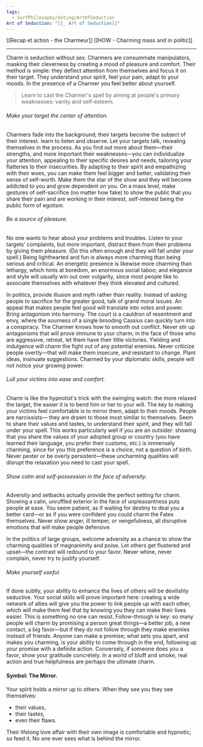 ```yaml
---
tags:
  - SurfPhilosophy/dating/ArtOfSeduction
Art of Seduction: "[[_ Art of Seduction]]"
---
```

[[Recap et action - the Charmeur]]
[[HOW - Charming mass and in politic]]

----

 Charm is seduction without sex. Charmers are consummate manipulators, masking their cleverness by creating a mood of pleasure and comfort. Their method is simple: they deflect attention from themselves and focus it on their target. They understand your spirit, feel your pain, adapt to your moods. In the presence of a Charmer you feel better about yourself.

 >Learn to cast the Charmer's spell by aiming at people's primary weaknesses: vanity and self-esteem. 

###### Make your target the center of attention.
Charmers fade into the background; their targets become the subject of their interest. learn to listen and observe. Let your targets talk, revealing themselves in the process. As you find out more about them—their strengths, and more important their weaknesses—you can individualize your attention, appealing to their specific desires and needs, tailoring your flatteries to their insecurities. By adapting to their spirit and empathizing with their woes, you can make them feel bigger and better, validating their sense of self-worth. Make them the star of the show and they will become addicted to you and grow dependent on you. On a mass level, make gestures of self-sacrifice (no matter how fake) to show the public that you share their pain and are working in their interest, self-interest being the public form of egotism. 


###### Be a source of pleasure.
No one wants to hear about your problems and troubles. Listen to your targets' complaints, but more important, distract them from their problems by giving them pleasure. (Do this often enough and they will fall under your spell.) Being lighthearted and fun is always more charming than being serious and critical. An energetic presence is likewise more charming than lethargy, which hints at boredom, an enormous social taboo; and elegance and style will usually win out over vulgarity, since most people like to associate themselves with whatever they think elevated and cultured.

In politics, provide illusion and myth rather than reality. Instead of asking people to sacrifice for the greater good, talk of grand moral issues. An appeal that makes people feel good will translate into votes and power. Bring antagonism into harmony. The court is a cauldron of resentment and envy, where the sourness of a single brooding Cassius can quickly turn into a conspiracy. The Charmer knows how to smooth out conflict. Never stir up antagonisms that will prove immune to your charm; in the face of those who are aggressive, retreat, let them have their little victories. Yielding and indulgence will charm the fight out of any potential enemies. Never criticize people overtly—that will make them insecure, and resistant to change. Plant ideas, insinuate suggestions. Charmed by your diplomatic skills, people will not notice your growing power.

###### Lull your victims into ease and comfort.
Charm is like the hypnotist's trick with the swinging watch: the more relaxed the target, the easier it is to bend him or her to your will. The key to making your victims feel comfortable is to mirror them, adapt to their moods. People are narcissists— they are drawn to those most similar to themselves. Seem to share their values and tastes, to understand their spirit, and they will fall under your spell. This works particularly well if you are an outsider: showing that you share the values of your adopted group or country (you have learned their language, you prefer their customs, etc.) is immensely charming, since for you this preference is a choice, not a question of birth. Never pester or be overly persistent—these uncharming qualities will disrupt the relaxation you need to cast your spell. 


###### Show calm and self-possession in the face of adversity. 
Adversity and setbacks actually provide the perfect setting for charm. Showing a calm, unruffled exterior in the face of unpleasantness puts people at ease. You seem patient, as if waiting for destiny to deal you a better card—or as if you were confident you could charm the Fates themselves. Never show anger, ill temper, or vengefulness, all disruptive emotions that will make people defensive. 

In the politics of large groups, welcome adversity as a chance to show the charming qualities of magnanimity and poise. Let others get flustered and upset—the contrast will redound to your favor. Never whine, never complain, never try to justify yourself. 

###### Make yourself useful. 
If done subtly, your ability to enhance the lives of others will be devilishly seductive. Your social skills will prove important here: creating a wide network of allies will give you the power to link people up with each other, which will make them feel that by knowing you they can make their lives easier. This is something no one can resist. Follow-through is key: so many people will charm by promising a person great things—a better job, a new contact, a big favor—but if they do not follow through they make enemies instead of friends. Anyone can make a promise; what sets you apart, and makes you charming, is your ability to come through in the end, following up your promise with a definite action. Conversely, if someone does you a favor, show your gratitude concretely. In a world of bluff and smoke, real action and true helpfulness are perhaps the ultimate charm.

#### Symbol: The Mirror.
Your spirit holds a mirror up to others. When they see you they see themselves:
- their values, 
- their tastes, 
- even their flaws.

Their lifelong love affair with their own image is comfortable and hypnotic; so feed it. No one ever sees what is behind the mirror.